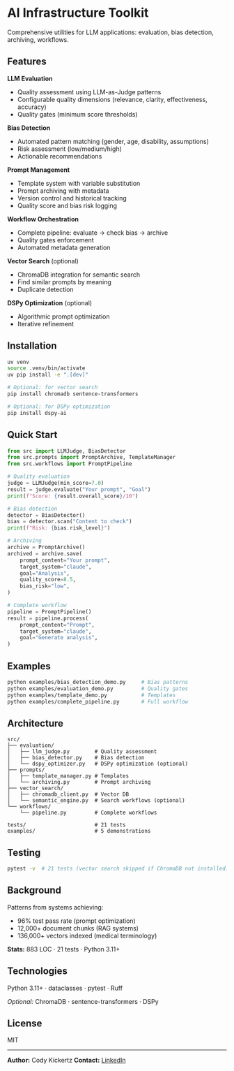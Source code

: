 # AI Infrastructure Toolkit

Comprehensive utilities for LLM applications: evaluation, bias detection, archiving, workflows.

## Features

**LLM Evaluation**
- Quality assessment using LLM-as-Judge patterns
- Configurable quality dimensions (relevance, clarity, effectiveness, accuracy)
- Quality gates (minimum score thresholds)

**Bias Detection**
- Automated pattern matching (gender, age, disability, assumptions)
- Risk assessment (low/medium/high)
- Actionable recommendations

**Prompt Management**
- Template system with variable substitution
- Prompt archiving with metadata
- Version control and historical tracking
- Quality score and bias risk logging

**Workflow Orchestration**
- Complete pipeline: evaluate → check bias → archive
- Quality gates enforcement
- Automated metadata generation

**Vector Search** (optional)
- ChromaDB integration for semantic search
- Find similar prompts by meaning
- Duplicate detection

**DSPy Optimization** (optional)
- Algorithmic prompt optimization
- Iterative refinement

## Installation

```bash
uv venv
source .venv/bin/activate
uv pip install -e ".[dev]"

# Optional: for vector search
pip install chromadb sentence-transformers

# Optional: for DSPy optimization
pip install dspy-ai
```

## Quick Start

```python
from src import LLMJudge, BiasDetector
from src.prompts import PromptArchive, TemplateManager
from src.workflows import PromptPipeline

# Quality evaluation
judge = LLMJudge(min_score=7.0)
result = judge.evaluate("Your prompt", "Goal")
print(f"Score: {result.overall_score}/10")

# Bias detection
detector = BiasDetector()
bias = detector.scan("Content to check")
print(f"Risk: {bias.risk_level}")

# Archiving
archive = PromptArchive()
archived = archive.save(
    prompt_content="Your prompt",
    target_system="claude",
    goal="Analysis",
    quality_score=8.5,
    bias_risk="low",
)

# Complete workflow
pipeline = PromptPipeline()
result = pipeline.process(
    prompt_content="Prompt",
    target_system="claude",
    goal="Generate analysis",
)
```

## Examples

```bash
python examples/bias_detection_demo.py     # Bias patterns
python examples/evaluation_demo.py         # Quality gates
python examples/template_demo.py           # Templates
python examples/complete_pipeline.py       # Full workflow
```

## Architecture

```
src/
├── evaluation/
│   ├── llm_judge.py        # Quality assessment
│   ├── bias_detector.py    # Bias detection
│   └── dspy_optimizer.py   # DSPy optimization (optional)
├── prompts/
│   ├── template_manager.py # Templates
│   └── archiving.py        # Prompt archiving
├── vector_search/
│   ├── chromadb_client.py  # Vector DB
│   └── semantic_engine.py  # Search workflows (optional)
└── workflows/
    └── pipeline.py         # Complete workflows

tests/                      # 21 tests
examples/                   # 5 demonstrations
```

## Testing

```bash
pytest -v  # 21 tests (vector search skipped if ChromaDB not installed)
```

## Background

Patterns from systems achieving:
- 96% test pass rate (prompt optimization)
- 12,000+ document chunks (RAG systems)
- 136,000+ vectors indexed (medical terminology)

**Stats:** 883 LOC · 21 tests · Python 3.11+

## Technologies

Python 3.11+ · dataclasses · pytest · Ruff

*Optional:* ChromaDB · sentence-transformers · DSPy

## License

MIT

---

**Author:** Cody Kickertz
**Contact:** [LinkedIn](https://linkedin.com/in/Cody-Kickertz/)
